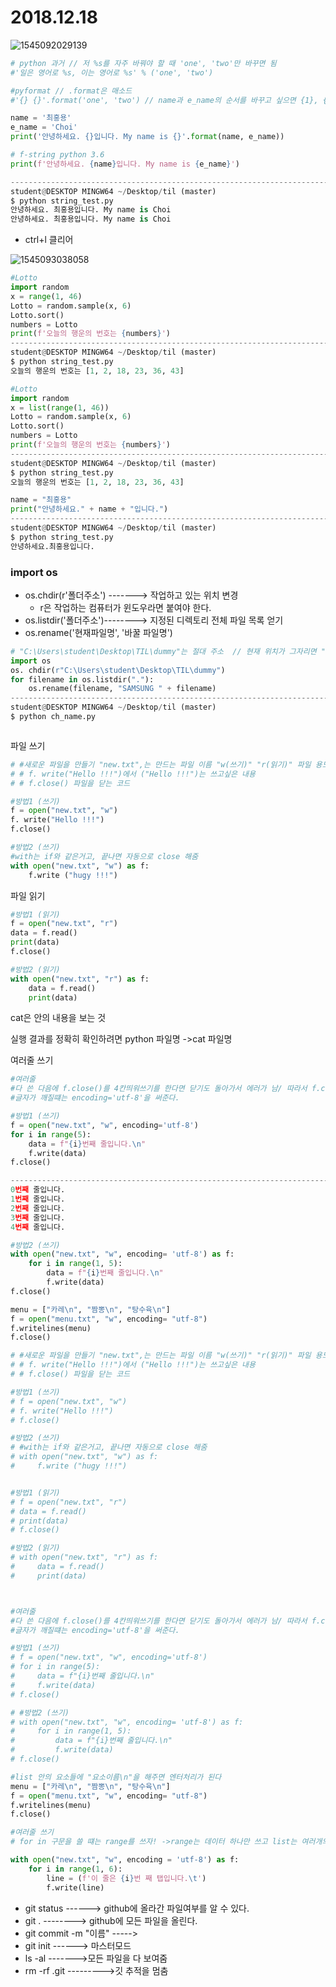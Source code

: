 # 2018.12.18



![1545092029139](C:\Users\student\AppData\Roaming\Typora\typora-user-images\1545092029139.png)

```python
# python 과거 // 저 %s를 자주 바꿔야 할 때 'one', 'two'만 바꾸면 됨 
#'일은 영어로 %s, 이는 영어로 %s' % ('one', 'two')

#pyformat // .format은 매소드
#'{} {}'.format('one', 'two') // name과 e_name의 순서를 바꾸고 싶으면 {1}, {0}으로 입력하면 위치가 바뀐다.

name = '최홍용'
e_name = 'Choi'
print('안녕하세요. {}입니다. My name is {}'.format(name, e_name))

# f-string python 3.6
print(f'안녕하세요. {name}입니다. My name is {e_name}')

---------------------------------------------------------------------------------------
student@DESKTOP MINGW64 ~/Desktop/til (master)
$ python string_test.py
안녕하세요. 최홍용입니다. My name is Choi
안녕하세요. 최홍용입니다. My name is Choi
```



* ctrl+l  클리어



![1545093038058](C:\Users\student\AppData\Roaming\Typora\typora-user-images\1545093038058.png)





```python
#Lotto
import random
x = range(1, 46)
Lotto = random.sample(x, 6)
Lotto.sort()
numbers = Lotto
print(f'오늘의 행운의 번호는 {numbers}')
---------------------------------------------------------------------------------------
student@DESKTOP MINGW64 ~/Desktop/til (master)
$ python string_test.py
오늘의 행운의 번호는 [1, 2, 18, 23, 36, 43]
```





```python
#Lotto
import random
x = list(range(1, 46))
Lotto = random.sample(x, 6)
Lotto.sort()
numbers = Lotto
print(f'오늘의 행운의 번호는 {numbers}')
---------------------------------------------------------------------------------------
student@DESKTOP MINGW64 ~/Desktop/til (master)
$ python string_test.py
오늘의 행운의 번호는 [1, 2, 18, 23, 36, 43]
```





```python
name = "최홍용"
print("안녕하세요." + name + "입니다.")
---------------------------------------------------------------------------------------
student@DESKTOP MINGW64 ~/Desktop/til (master)
$ python string_test.py
안녕하세요.최홍용입니다.
```





### import os

* os.chdir(r'폴더주소') -------> 작업하고 있는 위치 변경
  *    r은 작업하는 컴퓨터가 윈도우라면 붙여야 한다.
* os.listdir('폴더주소')--------> 지정된 디렉토리 전체 파일 목록 얻기
* os.rename('현재파일명', '바꿀 파일명')



```python
# "C:\Users\student\Desktop\TIL\dummy"는 절대 주소  // 현재 위치가 그자리면 "."
import os
os. chdir(r"C:\Users\student\Desktop\TIL\dummy")
for filename in os.listdir("."):
    os.rename(filename, "SAMSUNG " + filename)
---------------------------------------------------------------------------------------
student@DESKTOP MINGW64 ~/Desktop/til (master)
$ python ch_name.py    
```





```python

```





파일 쓰기

```python
# #새로운 파일을 만들기 "new.txt",는 만드는 파일 이름 "w(쓰기)" "r(읽기)" 파일 용도
# # f. write("Hello !!!")에서 ("Hello !!!")는 쓰고싶은 내용
# # f.close() 파일을 닫는 코드

#방법1 (쓰기)
f = open("new.txt", "w")
f. write("Hello !!!")
f.close()

#방법2 (쓰기)
#with는 if와 같은거고, 끝나면 자동으로 close 해줌
with open("new.txt", "w") as f:
    f.write ("hugy !!!")
```



파일 읽기

```python
#방법1 (읽기)
f = open("new.txt", "r")
data = f.read()
print(data)
f.close()

#방법2 (읽기)
with open("new.txt", "r") as f:
    data = f.read()
    print(data)
```

cat은 안의 내용을 보는 것

실행 결과를 정확히 확인하려면 python 파일명 ->cat 파일명

여러줄 쓰기

```python
#여러줄
#다 쓴 다음에 f.close()를 4칸띄워쓰기를 한다면 닫기도 돌아가서 에러가 남/ 따라서 f.close()는 띄워쓰기를 하지 않고 쓰기
#글자가 깨질떄는 encoding='utf-8'을 써준다.

#방법1 (쓰기)
f = open("new.txt", "w", encoding='utf-8')
for i in range(5):
    data = f"{i}번째 줄입니다.\n"
    f.write(data)
f.close()

---------------------------------------------------------------------------------------$ cat new.txt
0번째 줄입니다.
1번째 줄입니다.
2번째 줄입니다.
3번째 줄입니다.
4번째 줄입니다.

#방법2 (쓰기)
with open("new.txt", "w", encoding= 'utf-8') as f:
    for i in range(1, 5):
        data = f"{i}번째 줄입니다.\n"
        f.write(data)
f.close()
```

```python
menu = ["카레\n", "짬뽕\n", "탕수육\n"]
f = open("menu.txt", "w", encoding= "utf-8")
f.writelines(menu)
f.close()
```



```py
# #새로운 파일을 만들기 "new.txt",는 만드는 파일 이름 "w(쓰기)" "r(읽기)" 파일 용도
# # f. write("Hello !!!")에서 ("Hello !!!")는 쓰고싶은 내용
# # f.close() 파일을 닫는 코드

#방법1 (쓰기)
# f = open("new.txt", "w")
# f. write("Hello !!!")
# f.close()

#방법2 (쓰기)
# #with는 if와 같은거고, 끝나면 자동으로 close 해줌
# with open("new.txt", "w") as f:
#     f.write ("hugy !!!")


#방법1 (읽기)
# f = open("new.txt", "r")
# data = f.read()
# print(data)
# f.close()

#방법2 (읽기)
# with open("new.txt", "r") as f:
#     data = f.read()
#     print(data)



#여러줄
#다 쓴 다음에 f.close()를 4칸띄워쓰기를 한다면 닫기도 돌아가서 에러가 남/ 따라서 f.close()는 띄워쓰기를 하지 않고 쓰기
#글자가 깨질떄는 encoding='utf-8'을 써준다.

#방법1 (쓰기)
# f = open("new.txt", "w", encoding='utf-8')
# for i in range(5):
#     data = f"{i}번째 줄입니다.\n"
#     f.write(data)
# f.close()

# #방법2 (쓰기)
# with open("new.txt", "w", encoding= 'utf-8') as f:
#     for i in range(1, 5):
#         data = f"{i}번째 줄입니다.\n"
#         f.write(data)
# f.close()

#list 안의 요소들에 "요소이름\n"을 해주면 엔터처리가 된다
menu = ["카레\n", "짬뽕\n", "탕수육\n"]
f = open("menu.txt", "w", encoding= "utf-8")
f.writelines(menu)
f.close()
```



```python
#여러줄 쓰기
# for in 구문을 쓸 떄는 range를 쓰자! ->range는 데이터 하나만 쓰고 list는 여러개의 데이터를 사용함

with open("new.txt", "w", encoding = 'utf-8') as f:
    for i in range(1, 6):
        line = (f'이 줄은 {i}번 째 탭입니다.\t')
        f.write(line)
```



* git status ------> github에 올라간 파일여부를 알 수 있다.
* git . -------->  github에 모든 파일을 올린다.
* git commit -m "이름" ----->
* git init ------> 마스터모드
* ls -al ------->모든 파일을 다 보여줌
* rm -rf .git --------->깃 추적을 멈춤